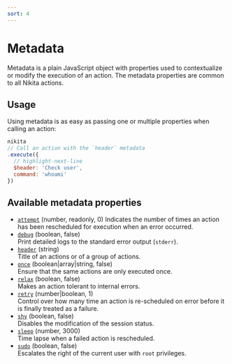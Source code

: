 ```yaml
---
sort: 4
---
```


# Metadata

Metadata is a plain JavaScript object with properties used to contextualize or modify the execution of an action. The metadata properties are common to all Nikita actions.

## Usage

Using metadata is as easy as passing one or multiple properties when calling an action:

```js
nikita
// Call an action with the `header` metadata
.execute({
  // highlight-next-line
  $header: 'Check user',
  command: 'whoami'
})
```

## Available metadata properties

* [`attempt`](/current/metadata/attempt/) (number, readonly, 0)
  Indicates the number of times an action has been rescheduled for execution when an error occurred.
* [`debug`](/current/metadata/debug/) (boolean, false)   
  Print detailed logs to the standard error output (`stderr`).
* [`header`](/current/metadata/header/) (string)   
  Title of an actions or of a group of actions.
* [`once`](/metadata/once/) (boolean|array|string, false)   
  Ensure that the same actions are only executed once.
* [`relax`](/current/metadata/relax/) (boolean, false)   
  Makes an action tolerant to internal errors.
* [`retry`](/current/metadata/retry/) (number|boolean, 1)   
  Control over how many time an action is re-scheduled on error before it is finally treated as a failure.
* [`shy`](/current/metadata/shy/) (boolean, false)   
  Disables the modification of the session status.
* [`sleep`](/current/metadata/sleep/) (number, 3000)   
  Time lapse when a failed action is rescheduled.
* [`sudo`](/metadata/sudo/) (boolean, false)   
  Escalates the right of the current user with `root` privileges.
